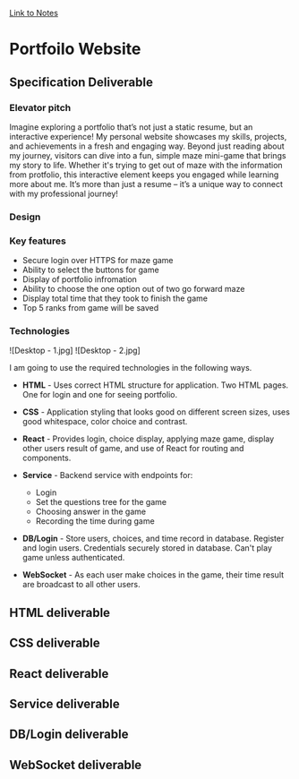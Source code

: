 [Link to Notes](./notes.md)

# **Portfoilo Website**

## **Specification Deliverable**

### **Elevator pitch**

Imagine exploring a portfolio that’s not just a static resume, but an interactive experience! My personal website showcases my skills, projects, and achievements in a fresh and engaging way. Beyond just reading about my journey, visitors can dive into a fun, simple maze mini-game that brings my story to life. Whether it's trying to get out of maze with the information from protfolio, this interactive element keeps you engaged while learning more about me. It’s more than just a resume – it’s a unique way to connect with my professional journey!

### **Design**

### **Key features**
- Secure login over HTTPS for maze game
- Ability to select the buttons for game
- Display of portfolio infromation
- Ability to choose the one option out of two go forward maze
- Display total time that they took to finish the game
- Top 5 ranks from game will be saved

### **Technologies**
![Desktop - 1.jpg]
![Desktop - 2.jpg]

I am going to use the required technologies in the following ways.

- **HTML** - Uses correct HTML structure for application. Two HTML pages. One for login and one for seeing portfolio.
- **CSS** - Application styling that looks good on different screen sizes, uses good whitespace, color choice and contrast.
- **React** - Provides login, choice display, applying maze game, display other users result of game, and use of React for routing and components.
- **Service** - Backend service with endpoints for:
  - Login
  - Set the questions tree for the game
  - Choosing answer in the game
  - Recording the time during game
  
- **DB/Login** - Store users, choices, and time record in database. Register and login users. Credentials securely stored in database. Can't play game unless authenticated.
- **WebSocket** - As each user make choices in the game, their time result are broadcast to all other users.


## **HTML deliverable**

## **CSS deliverable**

## **React deliverable**

## **Service deliverable**

## **DB/Login deliverable**

## **WebSocket deliverable**
